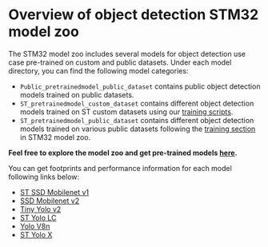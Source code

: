 # Overview of object detection STM32 model zoo


The STM32 model zoo includes several models for object detection use case pre-trained on custom and public datasets.
Under each model directory, you can find the following model categories:

- `Public_pretrainedmodel_public_dataset` contains public object detection models trained on public datasets.
- `ST_pretrainedmodel_custom_dataset` contains different object detection models trained on ST custom datasets using our [training scripts](../src/training). 
- `ST_pretrainedmodel_public_dataset` contains different object detection models trained on various public datasets following the [training section](../src/training/README.md) in STM32 model zoo.

**Feel free to explore the model zoo and get pre-trained models [here](https://github.com/STMicroelectronics/stm32ai-modelzoo/object_detection/).**


You can get footprints and performance information for each model following links below:
- [ST SSD Mobilenet v1](https://github.com/STMicroelectronics/stm32ai-modelzoo/object_detection/st_ssd_mobilenet_v1/README.md)
- [SSD Mobilenet v2](https://github.com/STMicroelectronics/stm32ai-modelzoo/object_detection/ssd_mobilenet_v2_fpnlite/README.md)
- [Tiny Yolo v2](https://github.com/STMicroelectronics/stm32ai-modelzoo/object_detection/tiny_yolo_v2/README.md)
- [ST Yolo LC](https://github.com/STMicroelectronics/stm32ai-modelzoo/object_detection/st_yolo_lc_v1/README.md)
- [Yolo V8n](https://github.com/STMicroelectronics/stm32ai-modelzoo/object_detection/yolov8n/README.md)
- [ST Yolo X](https://github.com/STMicroelectronics/stm32ai-modelzoo/object_detection/st_yolo_x/README.md)

